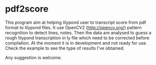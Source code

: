 # pdf2score
This program aim at helping lilypond user to transcript score from pdf format to lilypond files. It use OpenCV2 (http://opencv.org/) pattern recognition to detect lines, notes. Then the data are analysed to guess a rough lilypond transcription in ly file which need to be corrected before compilation. At the moment it is in development and not ready for use.
Check the example to see the type of results I've obtained.

Any suggestion is welcome.
